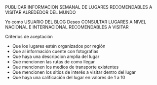 PUBLICAR INFORMACION SEMANAL DE LUGARES RECOMENDABLES A VISITAR ALREDEDOR DEL MUNDO

Yo como USUARIO DEL BLOG Deseo CONSULTAR LUGARES A NIVEL NACIONAL E INTERNACIONAL RECOMENDABLES A VISITAR

Criterios de aceptación
* Que los lugares estén organizados por región
* Que al información cuente con fotografias 
* Que haya una descripcion amplia del lugar
* Que mencionen las rutas de como llegar
* Que mencionen los medios de transporte existentes
* Que mencionen los sitios de interés a visitar dentro del lugar 
* Que haya una calificación del lugar en valores de 1 a 10


